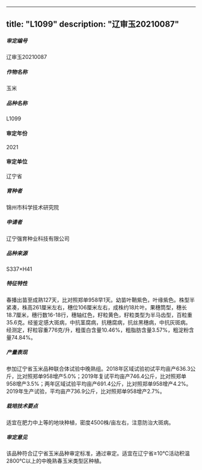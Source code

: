 
---
title: "L1099"
description: "辽审玉20210087"
---
##### 审定编号 
辽审玉20210087

##### 作物名称
玉米

##### 品种名称
L1099

#### 审定年份
2021	

#### 审定单位
辽宁省

##### 育种者
锦州市科学技术研究院

##### 申请者
辽宁强育种业科技有限公司

##### 品种来源
S337×H41 

##### 特征特性
 春播出苗至成熟127天，比对照郑单958早1天。幼苗叶鞘紫色，叶缘紫色。株型半紧凑，株高261厘米左右，穗位106厘米左右，成株约18片叶。果穗筒型，穗长18.7厘米，穗行数16-18行，穗轴红色，籽粒黄色，籽粒类型为半马齿型，百粒重35.6克。经鉴定感大斑病，中抗茎腐病，抗穗腐病，抗丝黑穗病，中抗灰斑病。经测定，籽粒容重776克/升，粗蛋白含量10.46%，粗脂肪含量3.57%，粗淀粉含量74.84%。

##### 产量表现
 参加辽宁省玉米品种联合体试验中晚熟组。2018年区域试验初试平均亩产636.3公斤，比对照郑单958增产5.0%；2019年复试平均亩产746.4公斤，比对照郑单958增产3.5%；两年区域试验平均亩产691.4公斤，比对照郑单958增产4.2%。2019年生产试验，平均亩产736.9公斤，比对照郑单958增产2.7%。

##### 栽培技术要点
适宜在肥力中上等的地块种植，密度4500株/亩左右，注意防治大斑病。

##### 审定意见
该品种符合辽宁省玉米品种审定标准，通过审定。适宜在辽宁省≥10℃活动积温2800℃以上的中晚熟春玉米类型区种植。


